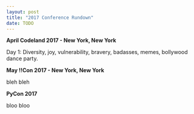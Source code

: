 ```yaml
---
layout: post
title: "2017 Conference Rundown"
date: TODO
---
```


**April
Codeland 2017 - New York, New York**

Day 1: Diversity, joy, vulnerability, bravery, badasses, memes, bollywood dance party.


**May
!!Con 2017 - New York, New York**

bleh bleh

**PyCon 2017**

bloo bloo
